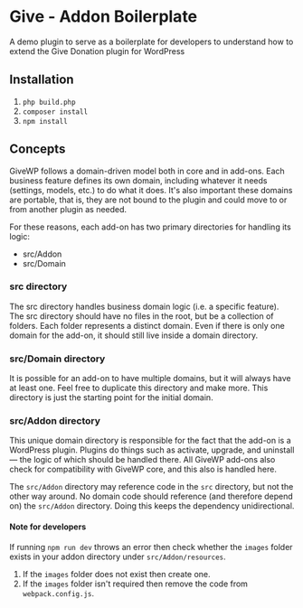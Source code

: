 # Give - Addon Boilerplate
A demo plugin to serve as a boilerplate for developers to understand how to extend the Give Donation
plugin for WordPress

## Installation
1. `php build.php`
2. `composer install`
3. `npm install`

## Concepts

GiveWP follows a domain-driven model both in core and in add-ons. Each business feature defines
its own domain, including whatever it needs (settings, models, etc.) to do what it does. It's also
important these domains are portable, that is, they are not bound to the plugin and could move to or
from another plugin as needed.

For these reasons, each add-on has two primary directories for handling its logic:
- src/Addon
- src/Domain

### src directory

The src directory handles business domain logic (i.e. a specific feature). The src
directory should have no files in the root, but be a collection of folders. Each folder represents
a distinct domain. Even if there is only one domain for the add-on, it should still live inside a
domain directory.

### src/Domain directory

It is possible for an add-on to have multiple domains, but it will always have at least one. Feel
free to duplicate this directory and make more. This directory is just the starting point for the
initial domain.

### src/Addon directory

This unique domain directory is responsible for the fact that the add-on is a WordPress plugin.
Plugins do things such as activate, upgrade, and uninstall — the logic of which should be handled
there. All GiveWP add-ons also check for compatibility with GiveWP core, and this also is handled
here.

The `src/Addon` directory may reference code in the `src` directory, but not the other way around.
No domain code should reference (and therefore depend on) the `src/Addon` directory. Doing this
keeps the dependency unidirectional.

#### Note for developers
If running `npm run dev` throws an error then check whether the `images` folder exists in your addon directory under `src/Addon/resources`. 
1. If the `images` folder does not exist then create one. 
2. If the `images` folder isn't required then remove the code from `webpack.config.js`.
